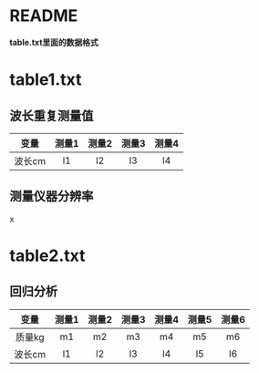 # README

**table.txt里面的数据格式**

# table1.txt

## 波长重复测量值

|变量|测量1|测量2|测量3|测量4|
|:--:|:--:|:--:|:--:|:--:|
|波长cm| l1| l2| l3| l4|

## 测量仪器分辨率

x

# table2.txt

## 回归分析

|变量|测量1|测量2|测量3|测量4|测量5|测量6|
|:--:|:--:|:--:|:--:|:--:|:--:|:--:|
|质量kg|m1|m2|m3|m4|m5|m6|
|波长cm|l1|l2|l3|l4|l5|l6|

